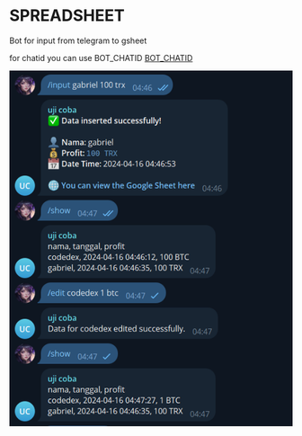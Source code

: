 # SPREADSHEET

Bot for input from telegram to gsheet

for chatid you can use BOT_CHATID [BOT_CHATID](https://t.me/chatidcheck_bot)

![alt text](https://github.com/MbotixTech/SPREADSHEET/blob/main/Screenshot%202024-04-16%20044807.png?raw=true)

